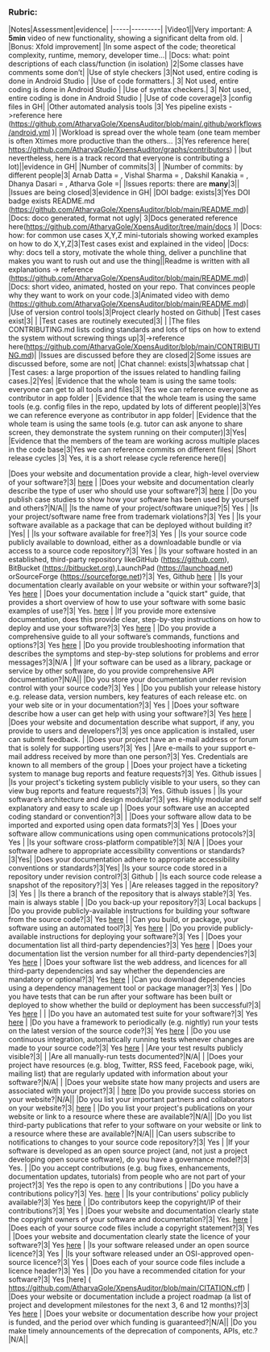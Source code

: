 ### Rubric:
|Notes|Assessment|evidence|
|-----|---------|
|Video1||Very important: A **5min** video of new functionality, showing a significant delta from old. |
|Bonus: Xfold improvement| |In some aspect of the code; theoretical complexity, runtime, memory, developer time...|
|Docs: what: point descriptions of each class/function (in isolation) |2|Some classes have comments some don’t|
|Use of style checkers |3|Not used, entire coding is done in Android Studio |
|Use of code formatters.| 3| Not used, entire coding is done in Android Studio |
|Use of syntax checkers.| 3| Not used, entire coding is done in Android Studio |
|Use of code coverage|3 |config files in GH|
|Other automated analysis tools |3| Yes pipeline exists ->reference here (https://github.com/AtharvaGole/XpensAuditor/blob/main/.github/workflows/android.yml )|
|Workload is spread over the whole team (one team member is often Xtimes more productive than the others... |3|Yes  reference here( https://github.com/AtharvaGole/XpensAuditor/graphs/contributors) |
|but nevertheless, here is a track record that everyone is contributing a lot)||evidence in GH|
|Number of commits|3|  |
|Number of commits: by different people|3| Arnab Datta = , Vishal Sharma = , Dakshil Kanakia = , Dhanya Dasari = , Atharva Gole =|
|Issues reports: there are **many**|3||
|Issues are being closed|3|evidence in GH|
|DOI badge: exists|3|Yes DOI badge exists README.md (https://github.com/AtharvaGole/XpensAuditor/blob/main/README.md)|
|Docs: doco generated, format not ugly| 3|Docs generated reference here(https://github.com/AtharvaGole/XpensAuditor/tree/main/docs )|
|Docs: how: for common use cases X,Y,Z mini-tutorials showing worked examples on how to do X,Y,Z|3|Test cases exist and explained in the video|
|Docs: why: docs tell a story, motivate the whole thing, deliver a punchline that makes you want to rush out and use the thing||Readme is written with all explanations -> reference (https://github.com/AtharvaGole/XpensAuditor/blob/main/README.md)|
|Docs: short video, animated, hosted on your repo. That convinces people why they want to work on your code.|3|Animated video with demo (https://github.com/AtharvaGole/XpensAuditor/blob/main/README.md)|
|Use of version control tools|3|Project clearly hosted on Github|
|Test cases exist|3| |
|Test cases are routinely executed|3| |
|The files CONTRIBUTING.md lists coding standards and lots of tips on how to extend the system without screwing things up|3|->reference here(https://github.com/AtharvaGole/XpensAuditor/blob/main/CONTRIBUTING.md)|
|Issues are discussed before they are closed|2|Some issues are discussed before, some are not|
|Chat channel: exists|3|whatssap chat |
|Test cases: a large proportion of the issues related to handling failing cases.|2|Yes|
|Evidence that the whole team is using the same tools: everyone can get to all tools and files|3| Yes we can reference everyone as contributor in app folder |
|Evidence that the whole team is using the same tools (e.g. config files in the repo, updated by lots of different people)|3|Yes we can reference everyone as contributor in app folder|
|Evidence that the whole team is using the same tools (e.g. tutor can ask anyone to share screen, they demonstrate the system running on their computer)|3|Yes|
|Evidence that the members of the team are working across multiple places in the code base|3|Yes we can reference  commits on different files|
|Short release cycles |3| Yes, it is a short release cycle reference here()|

|Does your website and documentation provide a clear, high-level overview of your software?|3|  [here]( https://github.com/AtharvaGole/XpensAuditor)   |
|Does your website and documentation clearly describe the type of user who should use your software?|3|  [here]( https://github.com/AtharvaGole/XpensAuditor)                              |
|Do you publish case studies to show how your software has been used by yourself and others?|N/A||
|Is the name of your project/software unique?|5| Yes                                                                       |
|Is your project/software name free from trademark violations?|3| Yes                                                                       |
|Is your software available as a package that can be deployed without building it?|Yes|                                         |
|Is your software available for free?|3| Yes                                                                       |
|Is your source code publicly available to download, either as a downloadable bundle or via access to a source code repository?|3| Yes                                                                       |
|Is your software hosted in an established, third-party repository likeGitHub (https://github.com), BitBucket (https://bitbucket.org),LaunchPad (https://launchpad.net) orSourceForge (https://sourceforge.net)?|3| Yes, Github  [here]( https://github.com/AtharvaGole/XpensAuditor)                       |
|Is your documentation clearly available on your website or within your software?|3| Yes  [here]( https://github.com/AtharvaGole/XpensAuditor)                               |
|Does your documentation include a "quick start" guide, that provides a short overview of how to use your software with some basic examples of use?|3| Yes.  [here]( https://github.com/AtharvaGole/XpensAuditor)                               |
|If you provide more extensive documentation, does this provide clear, step-by-step instructions on how to deploy and use your software?|3| Yes  [here]( https://github.com/AtharvaGole/XpensAuditor)                               |
|Do you provide a comprehensive guide to all your software’s commands, functions and options?|3| Yes  [here]( https://github.com/AtharvaGole/XpensAuditor)                               |
|Do you provide troubleshooting information that describes the symptoms and step-by-step solutions for problems and error messages?|3|N/A                               |
|If your software can be used as a library, package or service by other software, do you provide comprehensive API documentation?|N/A||
|Do you store your documentation under revision control with your source code?|3| Yes                                                                       |
|Do you publish your release history e.g. release data, version numbers, key features of each release etc. on your web site or in your documentation?|3| Yes                                                                       |
|Does your software describe how a user can get help with using your software?|3| Yes  [here]( https://github.com/AtharvaGole/XpensAuditor)                              |
|Does your website and documentation describe what support, if any, you provide to users and developers?|3| yes once application is installed, user can submit feedback.                              |
|Does your project have an e-mail address or forum that is solely for supporting users?|3|  Yes                                                                         |
|Are e-mails to your support e-mail address received by more than one person?|3| Yes. Credentials are known to all members of the group                    |
|Does your project have a ticketing system to manage bug reports and feature requests?|3| Yes. Github issues                                                        |
|Is your project's ticketing system publicly visible to your users, so they can view bug reports and feature requests?|3| Yes. Github issues                                                        |
|Is your software’s architecture and design modular?|3| yes. Highly modular and self explanatory and easy to scale up             |
|Does your software use an accepted coding standard or convention?|3|                                                                           |
|Does your software allow data to be imported and exported using open data formats?|3| Yes                                                                       |
|Does your software allow communications using open communications protocols?|3| Yes                                                                       |
|Is your software cross-platform compatible?|3| N/A                                                                       |
|Does your software adhere to appropriate accessibility conventions or standards?|3|Yes|
|Does your documentation adhere to appropriate accessibility conventions or standards?|3|Yes|
|Is your source code stored in a repository under revision control?|3| Github                                                                    |
|Is each source code release a snapshot of the repository?|3| Yes                                                                       |
|Are releases tagged in the repository?|3| Yes                                                                       |
|Is there a branch of the repository that is always stable?|3| Yes. main is always stable                                                |
|Do you back-up your repository?|3| Local backups                                                             |
|Do you provide publicly-available instructions for building your software from the source code?|3| Yes  [here]( https://github.com/AtharvaGole/XpensAuditor)                             |
|Can you build, or package, your software using an automated tool?|3| Yes [here](https://github.com/vishalsh94/trackaday/actions)                      |
|Do you provide publicly-available instructions for deploying your software?|3| Yes                                                                       |
|Does your documentation list all third-party dependencies?|3| Yes  [here]( https://github.com/AtharvaGole/XpensAuditor)  |
|Does your documentation list the version number for all third-party dependencies?|3| Yes [here]( https://github.com/AtharvaGole/XpensAuditor)     |
|Does your software list the web address, and licences for all third-party dependencies and say whether the dependencies are mandatory or optional?|3| Yes   [here]( https://github.com/AtharvaGole/XpensAuditor)     |
|Can you download dependencies using a dependency management tool or package manager?|3| Yes                                                                       |
|Do you have tests that can be run after your software has been built or deployed to show whether the build or deployment has been successful?|3| Yes  [here](https://github.com/vishalsh94/trackaday/actions )                        |   |
|Do you have an automated test suite for your software?|3| Yes [here](https://github.com/vishalsh94/trackaday/actions )                        |
|Do you have a framework to periodically (e.g. nightly) run your tests on the latest version of the source code?|3| Yes  [here](https://github.com/vishalsh94/trackaday/actions)                         |
|Do you use continuous integration, automatically running tests whenever changes are made to your source code?|3| Yes  [here](https://github.com/vishalsh94/trackaday/actions)                       |
|Are your test results publicly visible?|3|                                                                           |
|Are all manually-run tests documented?|N/A|                                                                           |
|Does your project have resources (e.g. blog, Twitter, RSS feed, Facebook page, wiki, mailing list) that are regularly updated with information about your software?|N/A|                                                                           |
|Does your website state how many projects and users are associated with your project?|3|                               |  [here]( https://github.com/AtharvaGole/XpensAuditor)
|Do you provide success stories on your website?|N/A||
|Do you list your important partners and collaborators on your website?|3|  [here]( https://github.com/AtharvaGole/XpensAuditor)                                  |
|Do you list your project's publications on your website or link to a resource where these are available?|N/A||
|Do you list third-party publications that refer to your software on your website or link to a resource where these are available?|N/A||
|Can users subscribe to notifications to changes to your source code repository?|3| Yes                                                                       |
|If your software is developed as an open source project (and, not just a project developing open source software), do you have a governance model?|3| Yes.                                                                      |
|Do you accept contributions (e.g. bug fixes, enhancements, documentation updates, tutorials) from people who are not part of your project?|3| Yes the repo is open to any contributions                                 |
|Do you have a contributions policy?|3| Yes.  [here]( https://github.com/AtharvaGole/XpensAuditor/blob/main/CONTRIBUTING.md)     |
|Is your contributions' policy publicly available?|3| Yes [here]( https://github.com/AtharvaGole/XpensAuditor/blob/main/CONTRIBUTING.md)      |
|Do contributors keep the copyright/IP of their contributions?|3| Yes                                                                       |
|Does your website and documentation clearly state the copyright owners of your software and documentation?|3| Yes.   [here]( https://github.com/AtharvaGole/XpensAuditor/blob/main/CONTRIBUTING.md)     |
|Does each of your source code files include a copyright statement?|3| Yes                                                                       |
|Does your website and documentation clearly state the licence of your software?|3| Yes  [here]( https://github.com/AtharvaGole/XpensAuditor)                                                                   |
|Is your software released under an open source licence?|3| Yes                                                                       |
|Is your software released under an OSI-approved open-source licence?|3| Yes                                                                       |
|Does each of your source code files include a licence header?|3| Yes                                                                       |
|Do you have a recommended citation for your software?|3| Yes  [here] ( https://github.com/AtharvaGole/XpensAuditor/blob/main/CITATION.cff)          |
|Does your website or documentation include a project roadmap (a list of project and development milestones for the next 3, 6 and 12 months)?|3| Yes  [here]( https://github.com/AtharvaGole/XpensAuditor)                               |
|Does your website or documentation describe how your project is funded, and the period over which funding is guaranteed?|N/A||
|Do you make timely announcements of the deprecation of components, APIs, etc.?|N/A||
